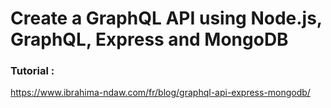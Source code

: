 # Create a GraphQL API using Node.js, GraphQL, Express and MongoDB

### Tutorial :

https://www.ibrahima-ndaw.com/fr/blog/graphql-api-express-mongodb/
